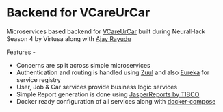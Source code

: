 # Backend for VCareUrCar

Microservices based backend for [VCareUrCar](https://github.com/adarshm-26/VCareUrCar)
built during NeuralHack Season 4 by Virtusa along with [Ajay Rayudu](https://github.com/Ajay8919)

Features -
* Concerns are split across simple microservices
* Authentication and routing is handled using [Zuul](https://github.com/Netflix/zuul) and also [Eureka](https://github.com/Netflix/eureka) for service registry
* User, Job & Car services provide business logic services
* Simple Report generation is done using [JasperReports by TIBCO](https://github.com/TIBCOSoftware/jasperreports)
* Docker ready configuration of all services along with [docker-compose](https://github.com/docker/compose)
